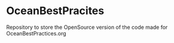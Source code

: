 # OceanBestPracites
Repository to store the OpenSource version of the code made for OceanBestPractices.org
